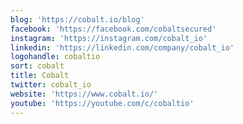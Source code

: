 ```yaml
---
blog: 'https://cobalt.io/blog'
facebook: 'https://facebook.com/cobaltsecured'
instagram: 'https://instagram.com/cobalt_io'
linkedin: 'https://linkedin.com/company/cobalt_io'
logohandle: cobaltio
sort: cobalt
title: Cobalt
twitter: cobalt_io
website: 'https://www.cobalt.io/'
youtube: 'https://youtube.com/c/cobaltio'
---
```

